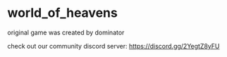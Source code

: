 # world_of_heavens

 original game was created by dominator
 
check out our community discord server: https://discord.gg/2YegtZ8yFU
